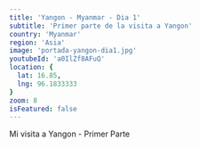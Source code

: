```yaml
---
title: 'Yangon - Myanmar - Dia 1'
subtitle: 'Primer parte de la visita a Yangon'
country: 'Myanmar'
region: 'Asia'
image: 'portada-yangon-dia1.jpg'
youtubeId: 'a0IlZf8AFuQ'
location: {
  lat: 16.85,
  lng: 96.1833333
}
zoom: 8
isFeatured: false
---
```


Mi visita a Yangon - Primer Parte